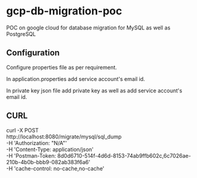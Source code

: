 # gcp-db-migration-poc
POC on google cloud for database migration for MySQL as well as PostgreSQL

## Configuration
Configure properties file as per requirement.

In application.properties add service account's email id.

In private key json file add private key as well as add service account's email id.

## CURL
curl -X POST \
  http://localhost:8080/migrate/mysql/sql_dump \
  -H 'Authorization: "N/A"' \
  -H 'Content-Type: application/json' \
  -H 'Postman-Token: 8d0d6710-514f-4d6d-8153-74ab9ffb602c,6c7026ae-210b-4b0b-bbb9-082ab383f6a6' \
  -H 'cache-control: no-cache,no-cache'
